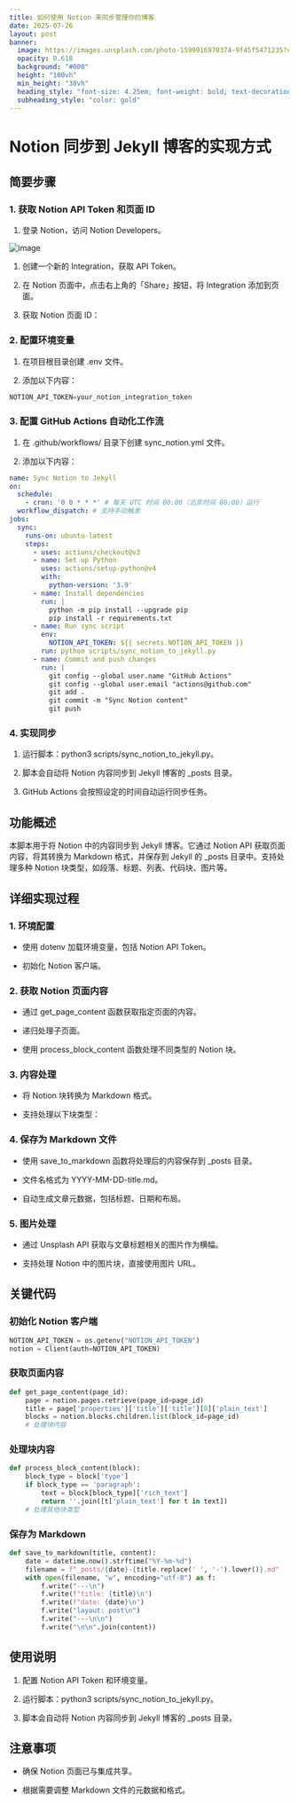 ```yaml
---
title: 如何使用 Notion 来同步管理你的博客
date: 2025-07-26
layout: post
banner:
  image: https://images.unsplash.com/photo-1599916970374-9f45f5471235?crop=entropy&cs=tinysrgb&fit=max&fm=jpg&ixid=M3w2OTIwMzJ8MHwxfHJhbmRvbXx8fHx8fHx8fDE3NTM1MTE1NzZ8&ixlib=rb-4.1.0&q=80&w=1080
  opacity: 0.618
  background: "#000"
  height: "100vh"
  min_height: "38vh"
  heading_style: "font-size: 4.25em; font-weight: bold; text-decoration: underline"
  subheading_style: "color: gold"
---
```


# Notion 同步到 Jekyll 博客的实现方式

## 简要步骤

### 1. 获取 Notion API Token 和页面 ID

1. 登录 Notion，访问 Notion Developers。

![image](https://prod-files-secure.s3.us-west-2.amazonaws.com/a7a0cc5a-89b9-4cda-8686-1fba0ca52f40/d19c1afe-dea5-4312-9333-786b0ba83054/image.png?X-Amz-Algorithm=AWS4-HMAC-SHA256&X-Amz-Content-Sha256=UNSIGNED-PAYLOAD&X-Amz-Credential=ASIAZI2LB466YZJBC36F%2F20250726%2Fus-west-2%2Fs3%2Faws4_request&X-Amz-Date=20250726T063256Z&X-Amz-Expires=3600&X-Amz-Security-Token=IQoJb3JpZ2luX2VjEC4aCXVzLXdlc3QtMiJIMEYCIQDl473dun%2FokodUNxpGFD2Z3aJsxq3xED5kb4uBVlxx3gIhALzPBPYii2qK2gKh9151x0icd8RWYIprFye9VqelkxbfKv8DCFcQABoMNjM3NDIzMTgzODA1IgxM3lYEkt%2FIiAAbtqkq3AMOy0zVfwXA6g7cYwvNqGBKPhPP89NcUlInIw42XD8gRdZoNg31SVda0muhDZvNueZnrwb2QfAyIThYgeL5QUVB6Mfsu9gdYKLCLm8iuNwnv7dOuVLxH9qk%2Fi1HOfwOaH5kaGUANgT86LQ64efll0gaKIfVXMy2%2BQFHeJhiGbdYuA%2FL7p%2Fwg7FRtGOgYZvS6TjA8Tfa7uzSferatyBZ0b4FII4jqE3l753vr2YM06uImnee%2FctqBqGYrF3ZPLzpTR%2FlUQ3NyznM5drCsQ43ZtPEsBvLgpW0CCXcPFbJ6PYeN%2BQOjFRZGc3wGAZ0D6OtqRLLmnB1b7LsyBIio2jtEpnYRXDBYK8lAM3Z%2BpfeVn0Bw%2Bl63mZMryPhBCftXYcWA3xEBnoXCW%2F4wPEhnh3KrBfVly6ds%2FO3g%2BQQsTjU3BfW7%2B1dd61ZiEhHtE69VbeVd9J6eoj1pnWhNxoKRHWH1Rhu5PlxApYNvuo6y7JwPoSHdTdD4glaNoYF8AO2VDNueyDS%2BBwBmQorkNQ72r%2F88M9Vg8u04%2BhgYRbn4tx%2B3lr5LD32NSfpxp18tgHvnSWXEAJ%2BJSncte1GiKHymAoB1r4CFVn1kF7pmt1BnUqWvSpK8dfGwI8%2FiKid7rQJNzCj4pHEBjqkAeCl%2FEIdj%2BnX2TEIrmEMk2NdlB06gjpocRbIPP3WN6rwyx3pdDmauESdpXFBPiTnFaKQrswhFm9l9TldMi1Yf%2BWCvWu3PhlGLSBW6B3hHChR0UsYUr%2BEFzfsy8ho%2BjES02rA4YWRQfyxB0x37ZgFwjjM1p%2B44Azp%2FZ0b7tarLDkWtY5wUHxnkHJbkvFauOd15amMqrJD2DQ1EsQnZZa%2BDfJWnxVA&X-Amz-Signature=9e546b255ec2ba9006ea5955c05677ac673d4f1d9665cafc5212700759fd5b06&X-Amz-SignedHeaders=host&x-amz-checksum-mode=ENABLED&x-id=GetObject)

1. 创建一个新的 Integration，获取 API Token。

1. 在 Notion 页面中，点击右上角的「Share」按钮，将 Integration 添加到页面。

1. 获取 Notion 页面 ID：


### 2. 配置环境变量

1. 在项目根目录创建 .env 文件。

1. 添加以下内容：

```javascript
NOTION_API_TOKEN=your_notion_integration_token
```

### 3. 配置 GitHub Actions 自动化工作流

1. 在 .github/workflows/ 目录下创建 sync_notion.yml 文件。

1. 添加以下内容：

```yaml
name: Sync Notion to Jekyll
on:
  schedule:
    - cron: '0 0 * * *' # 每天 UTC 时间 00:00（北京时间 08:00）运行
  workflow_dispatch: # 支持手动触发
jobs:
  sync:
    runs-on: ubuntu-latest
    steps:
      - uses: actions/checkout@v3
      - name: Set up Python
        uses: actions/setup-python@v4
        with:
          python-version: '3.9'
      - name: Install dependencies
        run: |
          python -m pip install --upgrade pip
          pip install -r requirements.txt
      - name: Run sync script
        env:
          NOTION_API_TOKEN: ${{ secrets.NOTION_API_TOKEN }}
        run: python scripts/sync_notion_to_jekyll.py
      - name: Commit and push changes
        run: |
          git config --global user.name "GitHub Actions"
          git config --global user.email "actions@github.com"
          git add .
          git commit -m "Sync Notion content"
          git push
```

### 4. 实现同步

1. 运行脚本：python3 scripts/sync_notion_to_jekyll.py。

1. 脚本会自动将 Notion 内容同步到 Jekyll 博客的 _posts 目录。

1. GitHub Actions 会按照设定的时间自动运行同步任务。

## 功能概述

本脚本用于将 Notion 中的内容同步到 Jekyll 博客。它通过 Notion API 获取页面内容，将其转换为 Markdown 格式，并保存到 Jekyll 的 _posts 目录中。支持处理多种 Notion 块类型，如段落、标题、列表、代码块、图片等。

## 详细实现过程

### 1. 环境配置

- 使用 dotenv 加载环境变量，包括 Notion API Token。

- 初始化 Notion 客户端。

### 2. 获取 Notion 页面内容

- 通过 get_page_content 函数获取指定页面的内容。

- 递归处理子页面。

- 使用 process_block_content 函数处理不同类型的 Notion 块。

### 3. 内容处理

- 将 Notion 块转换为 Markdown 格式。

- 支持处理以下块类型：


### 4. 保存为 Markdown 文件

- 使用 save_to_markdown 函数将处理后的内容保存到 _posts 目录。

- 文件名格式为 YYYY-MM-DD-title.md。

- 自动生成文章元数据，包括标题、日期和布局。

### 5. 图片处理

- 通过 Unsplash API 获取与文章标题相关的图片作为横幅。

- 支持处理 Notion 中的图片块，直接使用图片 URL。

## 关键代码

### 初始化 Notion 客户端

```python
NOTION_API_TOKEN = os.getenv("NOTION_API_TOKEN")
notion = Client(auth=NOTION_API_TOKEN)
```

### 获取页面内容

```python
def get_page_content(page_id):
    page = notion.pages.retrieve(page_id=page_id)
    title = page['properties']['title']['title'][0]['plain_text']
    blocks = notion.blocks.children.list(block_id=page_id)
    # 处理块内容
```

### 处理块内容

```python
def process_block_content(block):
    block_type = block['type']
    if block_type == 'paragraph':
        text = block[block_type]['rich_text']
        return ''.join([t['plain_text'] for t in text])
    # 处理其他块类型
```

### 保存为 Markdown

```python
def save_to_markdown(title, content):
    date = datetime.now().strftime("%Y-%m-%d")
    filename = f"_posts/{date}-{title.replace(' ', '-').lower()}.md"
    with open(filename, "w", encoding="utf-8") as f:
        f.write("---\n")
        f.write(f"title: {title}\n")
        f.write(f"date: {date}\n")
        f.write("layout: post\n")
        f.write("---\n\n")
        f.write("\n\n".join(content))
```

## 使用说明

1. 配置 Notion API Token 和环境变量。

1. 运行脚本：python3 scripts/sync_notion_to_jekyll.py。

1. 脚本会自动将 Notion 内容同步到 Jekyll 博客的 _posts 目录。

## 注意事项

- 确保 Notion 页面已与集成共享。

- 根据需要调整 Markdown 文件的元数据和格式。